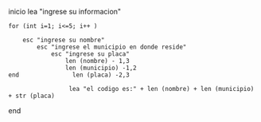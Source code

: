 inicio 
lea "ingrese su informacion" 
    
    for (int i=1; i<=5; i++ )

        esc "ingrese su nombre"
            esc "ingrese el municipio en donde reside"
                esc "ingrese su placa" 
                    len (nombre) - 1,3 
                    len (municipio) -1,2
    end               len (placa) -2,3 

                     lea "el codigo es:" + len (nombre) + len (municipio) + str (placa)

end 